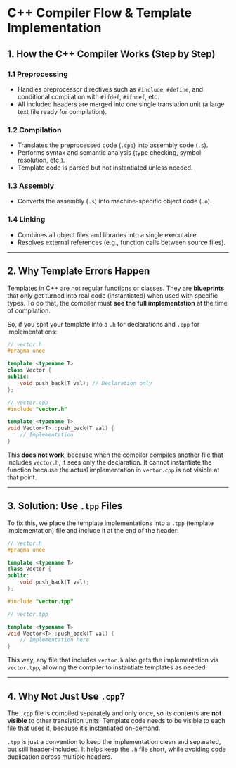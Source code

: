 # C++ Compiler Flow & Template Implementation

## 1. How the C++ Compiler Works (Step by Step)

### 1.1 Preprocessing

- Handles preprocessor directives such as `#include`, `#define`, and conditional compilation with `#ifdef`, `#ifndef`, etc.
- All included headers are merged into one single translation unit (a large text file ready for compilation).

### 1.2 Compilation

- Translates the preprocessed code (`.cpp`) into assembly code (`.s`).
- Performs syntax and semantic analysis (type checking, symbol resolution, etc.).
- Template code is parsed but not instantiated unless needed.

### 1.3 Assembly

- Converts the assembly (`.s`) into machine-specific object code (`.o`).

### 1.4 Linking

- Combines all object files and libraries into a single executable.
- Resolves external references (e.g., function calls between source files).

---

## 2. Why Template Errors Happen

Templates in C++ are not regular functions or classes. They are **blueprints** that only get turned into real code (instantiated) when used with specific types. To do that, the compiler must **see the full implementation** at the time of compilation.

So, if you split your template into a `.h` for declarations and `.cpp` for implementations:

```cpp
// vector.h
#pragma once

template <typename T>
class Vector {
public:
    void push_back(T val); // Declaration only
};
```

```cpp
// vector.cpp
#include "vector.h"

template <typename T>
void Vector<T>::push_back(T val) {
    // Implementation
}
```

This **does not work**, because when the compiler compiles another file that includes `vector.h`, it sees only the declaration. It cannot instantiate the function because the actual implementation in `vector.cpp` is not visible at that point.

---

## 3. Solution: Use `.tpp` Files

To fix this, we place the template implementations into a `.tpp` (template implementation) file and include it at the end of the header:

```cpp
// vector.h
#pragma once

template <typename T>
class Vector {
public:
    void push_back(T val);
};

#include "vector.tpp"
```

```cpp
// vector.tpp

template <typename T>
void Vector<T>::push_back(T val) {
    // Implementation here
}
```

This way, any file that includes `vector.h` also gets the implementation via `vector.tpp`, allowing the compiler to instantiate templates as needed.

---

## 4. Why Not Just Use `.cpp`?

The `.cpp` file is compiled separately and only once, so its contents are **not visible** to other translation units. Template code needs to be visible to each file that uses it, because it’s instantiated on-demand.

`.tpp` is just a convention to keep the implementation clean and separated, but still header-included. It helps keep the `.h` file short, while avoiding code duplication across multiple headers.

